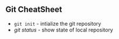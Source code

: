 ## Git CheatSheet

* `git init` - intialize the git repository
* _git status_ - show state of local repository
